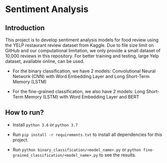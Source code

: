 # Sentiment Analysis
 
## Introduction
This project is to develop sentiment analysis models for food review using the YELP restaurant review dataset from Kaggle. Due to file size limit on GitHub and our computational limitation, we only provide a small dataset of 10,000 reviews in this repository. For better training and testing, large Yelp dataset, available online, can be used. 

* For the binary classification, we have 2 models: Convolutional Neural Network (CNN) with Word Embedding Layer and Long Short-Term Memory (LSTM)

* For the fine-grained classification, we also have 2 models: Long Short-Term Memory (LSTM) with Word Embedding Layer and BERT

## How to run?
* Install `python 3.6` or `python 3.7`

* Run `pip install -r requirements.txt` to install all dependencies for this project.

* Run `python binary_classification/<model_name>.py` or `python fine-grained_classification/<model_name>.py` to see the results.
